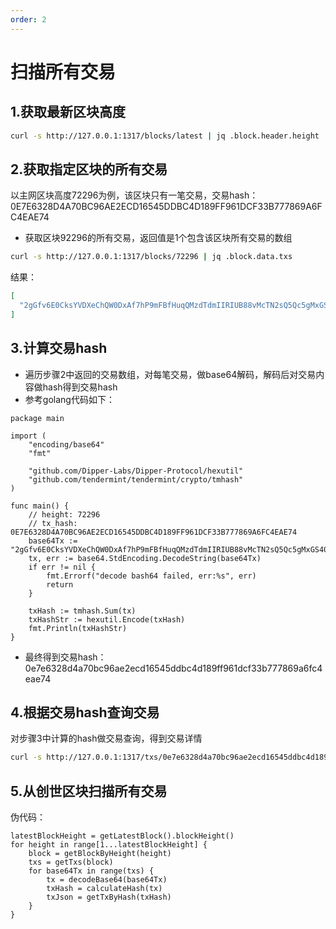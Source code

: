 ```yaml
---
order: 2
---
```


# 扫描所有交易

## 1.获取最新区块高度
```bash
curl -s http://127.0.0.1:1317/blocks/latest | jq .block.header.height
```

## 2.获取指定区块的所有交易
以主网区块高度72296为例，该区块只有一笔交易，交易hash：0E7E6328D4A70BC96AE2ECD16545DDBC4D189FF961DCF33B777869A6FC4EAE74

- 获取区块92296的所有交易，返回值是1个包含该区块所有交易的数组
```bash
curl -s http://127.0.0.1:1317/blocks/72296 | jq .block.data.txs
```

结果：
```json
[
  "2gGfv6E0CksYVDXeChQW0DxAf7hP9mFBfHuqQMzdTdmIIRIUB88vMcTN2sQ5Qc5gMxGS40t7+cMaGQoEcGRpcBIRMTAwMDAwMDAwMDAwMDAwMDASGwoVCgRwZGlwEg0xMjAwMDAwMDAwMDAwEMCaDBpqCibrWumHIQMvATpKM/M9yoY9k5zYMmwW/SJ9S4S8Rm677/v5TWpDhBJAljuE0NSHwBcj9jpCbLv8pYt+BQx0xXG022L7JchjjMtTWPVWuJ3XW6qD2Vzrhv4E/nBDodXLZleq6nyb+Bl1Fw=="
]
```

## 3.计算交易hash
- 遍历步骤2中返回的交易数组，对每笔交易，做base64解码，解码后对交易内容做hash得到交易hash
- 参考golang代码如下：

```
package main

import (
	"encoding/base64"
	"fmt"

	"github.com/Dipper-Labs/Dipper-Protocol/hexutil"
	"github.com/tendermint/tendermint/crypto/tmhash"
)

func main() {
	// height: 72296
	// tx_hash: 0E7E6328D4A70BC96AE2ECD16545DDBC4D189FF961DCF33B777869A6FC4EAE74
	base64Tx := "2gGfv6E0CksYVDXeChQW0DxAf7hP9mFBfHuqQMzdTdmIIRIUB88vMcTN2sQ5Qc5gMxGS40t7+cMaGQoEcGRpcBIRMTAwMDAwMDAwMDAwMDAwMDASGwoVCgRwZGlwEg0xMjAwMDAwMDAwMDAwEMCaDBpqCibrWumHIQMvATpKM/M9yoY9k5zYMmwW/SJ9S4S8Rm677/v5TWpDhBJAljuE0NSHwBcj9jpCbLv8pYt+BQx0xXG022L7JchjjMtTWPVWuJ3XW6qD2Vzrhv4E/nBDodXLZleq6nyb+Bl1Fw=="
	tx, err := base64.StdEncoding.DecodeString(base64Tx)
	if err != nil {
		fmt.Errorf("decode bash64 failed, err:%s", err)
		return
	}

	txHash := tmhash.Sum(tx)
	txHashStr := hexutil.Encode(txHash)
	fmt.Println(txHashStr)
}

```

- 最终得到交易hash：0e7e6328d4a70bc96ae2ecd16545ddbc4d189ff961dcf33b777869a6fc4eae74

## 4.根据交易hash查询交易
对步骤3中计算的hash做交易查询，得到交易详情
```bash
curl -s http://127.0.0.1:1317/txs/0e7e6328d4a70bc96ae2ecd16545ddbc4d189ff961dcf33b777869a6fc4eae74
```

## 5.从创世区块扫描所有交易
伪代码：
```
latestBlockHeight = getLatestBlock().blockHeight()
for height in range[1...latestBlockHeight] {
    block = getBlockByHeight(height)
    txs = getTxs(block)
    for base64Tx in range(txs) {
        tx = decodeBase64(base64Tx)
        txHash = calculateHash(tx)
        txJson = getTxByHash(txHash)
    }
}
```

